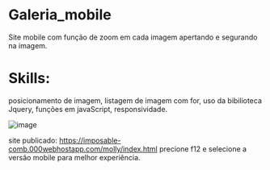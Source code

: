 # Galeria_mobile
Site mobile com função de zoom em cada imagem apertando e segurando na imagem.
# Skills: 
posicionamento de imagem,
listagem de imagem com for,
uso da bibilioteca Jquery,
funções em javaScript,
responsividade.



![image](https://user-images.githubusercontent.com/71531067/205514113-1d9923ea-7284-47cf-9f07-93e660b26401.png)





site publicado: https://imposable-comb.000webhostapp.com/molly/index.html
precione f12 e selecione a versão mobile para melhor experiência.
